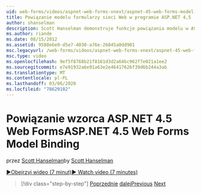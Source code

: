 ```yaml
---
uid: web-forms/videos/aspnet-web-forms-vnext/aspnet-45-web-forms-model-binding
title: Powiązanie modelu formularzy sieci Web w programie ASP.NET 4,5 | Microsoft Docs
author: shanselman
description: Scott Hanselman demonstruje funkcje powiązania modelu w ASP.NET 4,5
ms.author: riande
ms.date: 08/15/2012
ms.assetid: 9588e6e9-d5e7-4030-a76e-26845a0dd901
msc.legacyurl: /web-forms/videos/aspnet-web-forms-vnext/aspnet-45-web-forms-model-binding
msc.type: video
ms.openlocfilehash: 9ef5f8768b21f8161d3d2a64bc962f7e021a1ee2
ms.sourcegitcommit: e7e91932a6e91a63e2e46417626f39d6b244a3ab
ms.translationtype: MT
ms.contentlocale: pl-PL
ms.lasthandoff: 03/06/2020
ms.locfileid: "78629102"
---
```

# <a name="aspnet-45-web-forms-model-binding"></a><span data-ttu-id="6d1bf-103">Powiązanie wzorca ASP.NET 4.5 Web Forms</span><span class="sxs-lookup"><span data-stu-id="6d1bf-103">ASP.NET 4.5 Web Forms Model Binding</span></span>

<span data-ttu-id="6d1bf-104">przez [Scott Hanselman](https://github.com/shanselman)</span><span class="sxs-lookup"><span data-stu-id="6d1bf-104">by [Scott Hanselman](https://github.com/shanselman)</span></span>

[<span data-ttu-id="6d1bf-105">&#9654;Obejrzyj wideo (7 minut)</span><span class="sxs-lookup"><span data-stu-id="6d1bf-105">&#9654; Watch video (7 minutes)</span></span>](https://channel9.msdn.com/Blogs/ASP-NET-Site-Videos/aspnet-45-web-forms-model-binding)

> [!div class="step-by-step"]
> <span data-ttu-id="6d1bf-106">[Poprzednie](aspnet-vnext-videos-model-binding-part-3-updating.md)
> [dalej](aspnet-45-web-forms-strong-typed-data-controls.md)</span><span class="sxs-lookup"><span data-stu-id="6d1bf-106">[Previous](aspnet-vnext-videos-model-binding-part-3-updating.md)
[Next](aspnet-45-web-forms-strong-typed-data-controls.md)</span></span>
